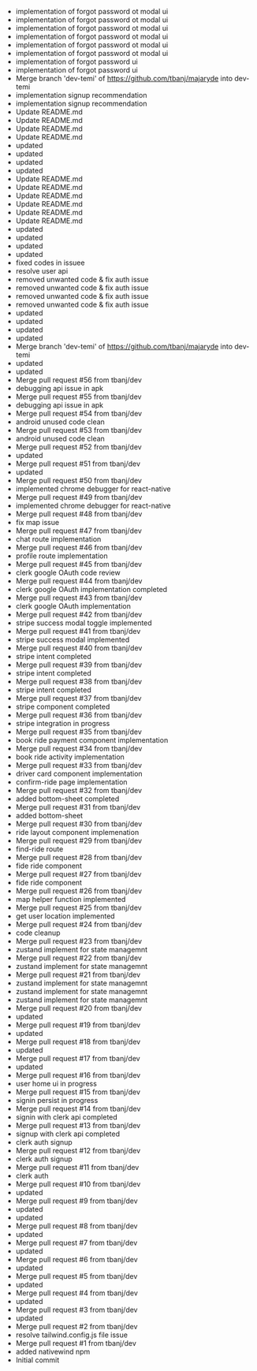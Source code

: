 - implementation of forgot password ot modal ui
- implementation of forgot password ot modal ui
- implementation of forgot password ot modal ui
- implementation of forgot password ot modal ui
- implementation of forgot password ot modal ui
- implementation of forgot password ot modal ui
- implementation of forgot password ui
- implementation of forgot password ui
- Merge branch 'dev-temi' of https://github.com/tbanj/majaryde into dev-temi
- implementation signup recommendation
- implementation signup recommendation
- Update README.md
- Update README.md
- Update README.md
- Update README.md
- updated
- updated
- updated
- updated
- Update README.md
- Update README.md
- Update README.md
- Update README.md
- Update README.md
- Update README.md
- updated
- updated
- updated
- updated
- fixed codes in issuee
- resolve user api
- removed unwanted code & fix auth issue
- removed unwanted code & fix auth issue
- removed unwanted code & fix auth issue
- removed unwanted code & fix auth issue
- updated
- updated
- updated
- updated
- Merge branch 'dev-temi' of https://github.com/tbanj/majaryde into dev-temi
- updated
- updated
- Merge pull request #56 from tbanj/dev
- debugging api issue in apk
- Merge pull request #55 from tbanj/dev
- debugging api issue in apk
- Merge pull request #54 from tbanj/dev
- android unused code clean
- Merge pull request #53 from tbanj/dev
- android unused code clean
- Merge pull request #52 from tbanj/dev
- updated
- Merge pull request #51 from tbanj/dev
- updated
- Merge pull request #50 from tbanj/dev
- implemented chrome debugger for react-native
- Merge pull request #49 from tbanj/dev
- implemented chrome debugger for react-native
- Merge pull request #48 from tbanj/dev
- fix map issue
- Merge pull request #47 from tbanj/dev
- chat route implementation
- Merge pull request #46 from tbanj/dev
- profile route implementation
- Merge pull request #45 from tbanj/dev
- clerk google OAuth code review
- Merge pull request #44 from tbanj/dev
- clerk google OAuth implementation completed
- Merge pull request #43 from tbanj/dev
- clerk google OAuth implementation
- Merge pull request #42 from tbanj/dev
- stripe success modal toggle implemented
- Merge pull request #41 from tbanj/dev
- stripe success modal implemented
- Merge pull request #40 from tbanj/dev
- stripe intent completed
- Merge pull request #39 from tbanj/dev
- stripe intent completed
- Merge pull request #38 from tbanj/dev
- stripe intent completed
- Merge pull request #37 from tbanj/dev
- stripe component completed
- Merge pull request #36 from tbanj/dev
- stripe integration in progress
- Merge pull request #35 from tbanj/dev
- book ride payment component  implementation
- Merge pull request #34 from tbanj/dev
- book ride activity implementation
- Merge pull request #33 from tbanj/dev
- driver card component implementation
- confirm-ride page implementation
- Merge pull request #32 from tbanj/dev
- added bottom-sheet completed
- Merge pull request #31 from tbanj/dev
- added bottom-sheet
- Merge pull request #30 from tbanj/dev
- ride layout component implemenation
- Merge pull request #29 from tbanj/dev
- find-ride route
- Merge pull request #28 from tbanj/dev
- fide ride component
- Merge pull request #27 from tbanj/dev
- fide ride component
- Merge pull request #26 from tbanj/dev
- map helper function implemented
- Merge pull request #25 from tbanj/dev
- get user location implemented
- Merge pull request #24 from tbanj/dev
- code cleanup
- Merge pull request #23 from tbanj/dev
- zustand implement for state managemnt
- Merge pull request #22 from tbanj/dev
- zustand implement for state managemnt
- Merge pull request #21 from tbanj/dev
- zustand implement for state managemnt
- zustand implement for state managemnt
- zustand implement for state managemnt
- Merge pull request #20 from tbanj/dev
- updated
- Merge pull request #19 from tbanj/dev
- updated
- Merge pull request #18 from tbanj/dev
- updated
- Merge pull request #17 from tbanj/dev
- updated
- Merge pull request #16 from tbanj/dev
- user home ui in progress
- Merge pull request #15 from tbanj/dev
- signin persist in progress
- Merge pull request #14 from tbanj/dev
- signin with clerk api completed
- Merge pull request #13 from tbanj/dev
- signup with clerk api completed
- clerk auth signup
- Merge pull request #12 from tbanj/dev
- clerk auth signup
- Merge pull request #11 from tbanj/dev
- clerk auth
- Merge pull request #10 from tbanj/dev
- updated
- Merge pull request #9 from tbanj/dev
- updated
- updated
- Merge pull request #8 from tbanj/dev
- updated
- Merge pull request #7 from tbanj/dev
- updated
- Merge pull request #6 from tbanj/dev
- updated
- Merge pull request #5 from tbanj/dev
- updated
- Merge pull request #4 from tbanj/dev
- updated
- Merge pull request #3 from tbanj/dev
- updated
- Merge pull request #2 from tbanj/dev
- resolve tailwind.config.js file issue
- Merge pull request #1 from tbanj/dev
- added nativewind npm
- Initial commit
